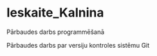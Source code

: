 # Ieskaite_Kalnina
Pārbaudes darbs programmēšanā

Pārbaudes darbs par versiju kontroles sistēmu Git
